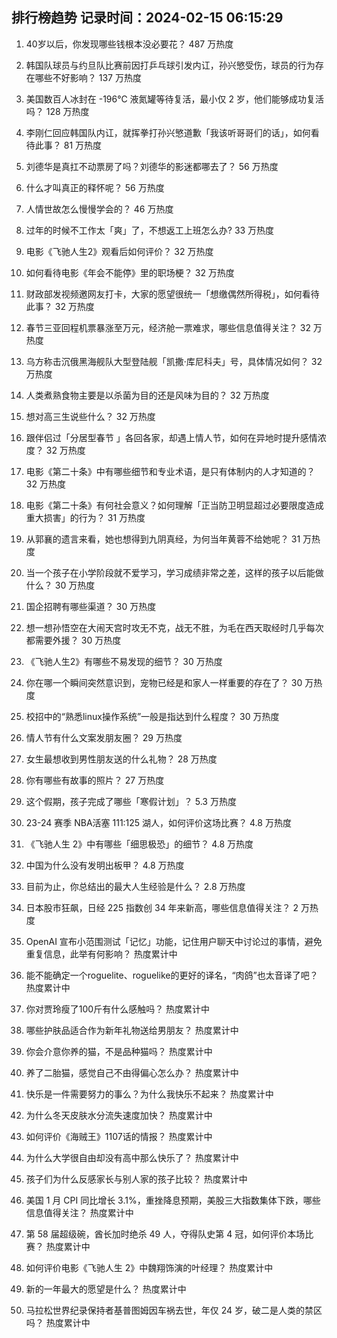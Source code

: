 
## 排行榜趋势 记录时间：2024-02-15 06:15:29
  
  1. 40岁以后，你发现哪些钱根本没必要花？ 487 万热度
    
  2. 韩国队球员与约旦队比赛前因打乒乓球引发内讧，孙兴慜受伤，球员的行为存在哪些不好影响？ 137 万热度
    
  3. 美国数百人冰封在 -196℃ 液氮罐等待复活，最小仅 2 岁，他们能够成功复活吗？ 128 万热度
    
  4. 李刚仁回应韩国队内讧，就挥拳打孙兴慜道歉「我该听哥哥们的话」，如何看待此事？ 81 万热度
    
  5. 刘德华是真扛不动票房了吗？刘德华的影迷都哪去了？ 56 万热度
    
  6. 什么才叫真正的释怀呢？ 56 万热度
    
  7. 人情世故怎么慢慢学会的？ 46 万热度
    
  8. 过年的时候不工作太「爽」了，不想返工上班怎么办? 33 万热度
    
  9. 电影《飞驰人生2》观看后如何评价？ 32 万热度
    
  10. 如何看待电影《年会不能停》里的职场梗？ 32 万热度
    
  11. 财政部发视频邀网友打卡，大家的愿望很统一「想缴偶然所得税」，如何看待此事？ 32 万热度
    
  12. 春节三亚回程机票暴涨至万元，经济舱一票难求，哪些信息值得关注？ 32 万热度
    
  13. 乌方称击沉俄黑海舰队大型登陆舰「凯撒·库尼科夫」号，具体情况如何？ 32 万热度
    
  14. 人类煮熟食物主要是以杀菌为目的还是风味为目的？ 32 万热度
    
  15. 想对高三生说些什么？ 32 万热度
    
  16. 跟伴侣过「分居型春节 」各回各家，却遇上情人节，如何在异地时提升感情浓度？ 32 万热度
    
  17. 电影《第二十条》中有哪些细节和专业术语，是只有体制内的人才知道的？ 32 万热度
    
  18. 电影《第二十条》有何社会意义？如何理解「正当防卫明显超过必要限度造成重大损害」的行为？ 31 万热度
    
  19. 从郭襄的遗言来看，她也想得到九阴真经，为何当年黄蓉不给她呢？ 31 万热度
    
  20. 当一个孩子在小学阶段就不爱学习，学习成绩非常之差，这样的孩子以后能做什么？ 30 万热度
    
  21. 国企招聘有哪些渠道？ 30 万热度
    
  22. 想一想孙悟空在大闹天宫时攻无不克，战无不胜，为毛在西天取经时几乎每次都需要外援？ 30 万热度
    
  23. 《飞驰人生2》有哪些不易发现的细节？ 30 万热度
    
  24. 你在哪一个瞬间突然意识到，宠物已经是和家人一样重要的存在了？ 30 万热度
    
  25. 校招中的“熟悉linux操作系统”一般是指达到什么程度？ 30 万热度
    
  26. 情人节有什么文案发朋友圈？ 29 万热度
    
  27. 女生最想收到男性朋友送的什么礼物？ 28 万热度
    
  28. 你有哪些有故事的照片？ 27 万热度
    
  29. 这个假期，孩子完成了哪些「寒假计划」？ 5.3 万热度
    
  30. 23-24 赛季 NBA活塞 111:125 湖人，如何评价这场比赛？ 4.8 万热度
    
  31. 《飞驰人生 2》中有哪些「细思极恐」的细节？ 4.8 万热度
    
  32. 中国为什么没有发明出板甲？ 4.8 万热度
    
  33. 目前为止，你总结出的最大人生经验是什么？ 2.8 万热度
    
  34. 日本股市狂飙，日经 225 指数创 34 年来新高，哪些信息值得关注？ 2 万热度
    
  35. OpenAI 宣布小范围测试「记忆」功能，记住用户聊天中讨论过的事情，避免重复信息，此举有何影响？ 热度累计中
    
  36. 能不能确定一个roguelite、roguelike的更好的译名，“肉鸽”也太音译了吧？ 热度累计中
    
  37. 你对贾玲瘦了100斤有什么感触吗？ 热度累计中
    
  38. 哪些护肤品适合作为新年礼物送给男朋友？ 热度累计中
    
  39. 你会介意你养的猫，不是品种猫吗？ 热度累计中
    
  40. 养了二胎猫，感觉自己不由得偏心怎么办？ 热度累计中
    
  41. 快乐是一件需要努力的事么？为什么我快乐不起来？ 热度累计中
    
  42. 为什么冬天皮肤水分流失速度加快？ 热度累计中
    
  43. 如何评价《海贼王》1107话的情报？ 热度累计中
    
  44. 为什么大学很自由却没有高中那么快乐了？ 热度累计中
    
  45. 孩子们为什么反感家长与别人家的孩子比较？ 热度累计中
    
  46. 美国 1 月 CPI 同比增长 3.1%，重挫降息预期，美股三大指数集体下跌，哪些信息值得关注？ 热度累计中
    
  47. 第 58 届超级碗，酋长加时绝杀 49 人，夺得队史第 4 冠，如何评价本场比赛？ 热度累计中
    
  48. 如何评价电影《飞驰人生 2》中魏翔饰演的叶经理？ 热度累计中
    
  49. 新的一年最大的愿望是什么？ 热度累计中
    
  50. 马拉松世界纪录保持者基普图姆因车祸去世，年仅 24 岁，破二是人类的禁区吗？ 热度累计中
    